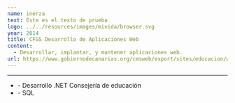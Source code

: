 ```yaml
---
name: inerza
text: Este es el texto de prueba
logo: ../../resources/images/mivida/browser.svg
year: 2014
title: CFGS Desarrollo de Aplicaciones Web
content: 
  - Desarrollar, implantar, y mantener aplicaciones web.
url: https://www.gobiernodecanarias.org/cmsweb/export/sites/educacion/web/formacion_profesional/_galerias/descargas/descargas/3_1/Informatica_y_comunicaciones/DesarrolloAplicacionesWebFO15.pdf
---
```


---

- \- Desarrollo .NET Consejería de educación
- \- SQL
